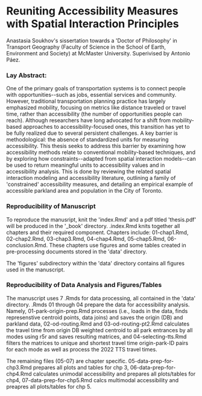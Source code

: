 # Reuniting Accessibility Measures with Spatial Interaction Principles

Anastasia Soukhov's sissertation towards a 'Doctor of Philosophy' in Transport Geography (Faculty of Science in the School of Earth, Environment and Society) at McMaster University. Superivised by Antonio Páez.

### Lay Abstract:
One of the primary goals of transportation systems is to connect people with opportunities--such as jobs, essential services and community. However, traditional transportation planning practice has largely emphasized mobility, focusing on metrics like distance traveled or travel time, rather than accessibility (the number of opportunities people can reach). Although researchers have long advocated for a shift from mobility-based approaches to accessibility-focused ones, this transition has yet to be fully realized due to several persistent challenges. A key barrier is methodological: the absence of standardized units for measuring accessibility. This thesis seeks to address this barrier by examining how accessibility methods relate to conventional mobility-based techniques, and by exploring how constraints--adapted from spatial interaction models--can be used to return meaningful units to accessibility values and in accessibility analysis. This is done by reviewing the related spatial interaction modeling and accessibility literature, outlining a family of 'constrained' accessibility measures, and detailing an empirical example of accessible parkland area and population in the City of Toronto.

### Reproducibility of Manuscript
To reproduce the manusript, knit the 'index.Rmd' and a pdf titled 'thesis.pdf' will be produced in the '_book' directory. .index.Rmd knits together all chapters and their required component. Chapters include: 01-chap1.Rmd, 02-chap2.Rmd, 03-chap3.Rmd, 04-chap4.Rmd, 05-chap5.Rmd, 06-conclusion.Rmd. These chapters use figures and some tables created in pre-processing documents stored in the 'data' directory.

The 'figures' subdirectory within the 'data' directory contains all figures used in the manuscript.

### Reproducibility of Data Analysis and Figures/Tables
The manuscript uses 7 .Rmds for data processing, all contained in the 'data' directory. .Rmds 01 through 04 prepare the data for accessibility analysis. Namely, 01-park-origin-prep.Rmd processes (i.e., loads in the data, finds represenstive centroid points, data joins) and saves the origin (DB) and parkland data, 02-od-routing.Rmd and 03-od-routing-pt2.Rmd calculates the travel time from origin DB weighted centroid to all park entrances by all modes using r5r and saves resulting matrices, and 04-selecting-tts.Rmd filters the matrices to unique and shortest travel time origin-park-ID pairs for each mode as well as process the 2022 TTS travel times. 

The remaining files (05-07) are chapter specific. 05-data-prep-for-chp3.Rmd prepares all plots and tables for chp 3, 06-data-prep-for-chp4.Rmd calculates unimodal accessibility and prepares all plots/tables for chp4, 07-data-prep-for-chp5.Rmd calcs multimodal accessibility and preapres all plots/tables for chp 5.
